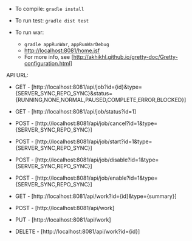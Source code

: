 - To compile: `gradle install`
- To run test: `gradle dist test`

- To run war: 
    - `gradle appRunWar`, `appRunWarDebug`
    - [http://localhost:8081/home.jsf](http://localhost:8081/home.jsf)
    - For more info, see [http://akhikhl.github.io/gretty-doc/Gretty-configuration.html]

API URL:
- GET - [http://localhost:8081/api/job?id={id}&type={SERVER_SYNC,REPO_SYNC}&status={RUNNING,NONE,NORMAL,PAUSED,COMPLETE,ERROR,BLOCKED}]
- GET - [http://localhost:8081/api/job/status?id=1]
- POST - [http://localhost:8081/api/job/cancel?id=1&type={SERVER_SYNC,REPO_SYNC}]
- POST - [http://localhost:8081/api/job/start?id=1&type={SERVER_SYNC,REPO_SYNC}]
- POST - [http://localhost:8081/api/job/disable?id=1&type={SERVER_SYNC,REPO_SYNC}]
- POST - [http://localhost:8081/api/job/enable?id=1&type={SERVER_SYNC,REPO_SYNC}]

- GET - [http://localhost:8081/api/work?id={id}&type={summary}]
- POST - [http://localhost:8081/api/work]
- PUT - [http://localhost:8081/api/work]
- DELETE - [http://localhost:8081/api/work?id={id}]